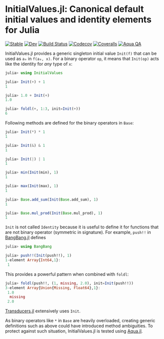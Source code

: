 # InitialValues.jl: Canonical default initial values and identity elements for Julia

[![Stable](https://img.shields.io/badge/docs-stable-blue.svg)](https://juliafolds.github.io/InitialValues.jl/stable)
[![Dev](https://img.shields.io/badge/docs-dev-blue.svg)](https://juliafolds.github.io/InitialValues.jl/dev)
[![Build Status](https://travis-ci.com/JuliaFolds/InitialValues.jl.svg?branch=master)](https://travis-ci.com/JuliaFolds/InitialValues.jl)
[![Codecov](https://codecov.io/gh/JuliaFolds/InitialValues.jl/branch/master/graph/badge.svg)](https://codecov.io/gh/JuliaFolds/InitialValues.jl)
[![Coveralls](https://coveralls.io/repos/github/JuliaFolds/InitialValues.jl/badge.svg?branch=master)](https://coveralls.io/github/JuliaFolds/InitialValues.jl?branch=master)
[![Aqua QA](https://img.shields.io/badge/Aqua.jl-%F0%9F%8C%A2-aqua.svg)](https://github.com/tkf/Aqua.jl)

InitialValues.jl provides a generic singleton initial value `Init(f)`
that can be used as `a₀` in `f(a₀, x)`.  For a binary operator `op`,
it means that `Init(op)` acts like the identity for _any_ type of `x`:

```julia
julia> using InitialValues

julia> Init(+) + 1
1

julia> 1.0 + Init(+)
1.0

julia> foldl(+, 1:3, init=Init(+))
6
```

Following methods are defined for the binary operators in `Base`:

```julia
julia> Init(*) * 1
1

julia> Init(&) & 1
1

julia> Init(|) | 1
1

julia> min(Init(min), 1)
1

julia> max(Init(max), 1)
1

julia> Base.add_sum(Init(Base.add_sum), 1)
1

julia> Base.mul_prod(Init(Base.mul_prod), 1)
1
```

`Init` is not called `Identity` because it is useful to define it for
functions that are not binary operator (symmetric in signature).  For
example, `push!!` in [BangBang.jl](https://github.com/JuliaFolds/BangBang.jl)
defines

``````julia
julia> using BangBang

julia> push!!(Init(push!!), 1)
1-element Array{Int64,1}:
 1
``````

This provides a powerful pattern when combined with `foldl`:

``````julia
julia> foldl(push!!, (1, missing, 2.0), init=Init(push!!))
3-element Array{Union{Missing, Float64},1}:
 1.0
  missing
 2.0
``````

[Transducers.jl](https://github.com/JuliaFolds/Transducers.jl) extensively
uses `Init`.

As binary operators like `*` in `Base` are heavily overloaded,
creating generic definitions such as above could have introduced
method ambiguities.  To protect against such situation, InitialValues.jl is
tested using [Aqua.jl](https://github.com/tkf/Aqua.jl).
